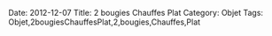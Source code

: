 Date: 2012-12-07
Title: 2 bougies Chauffes Plat
Category: Objet
Tags: Objet,2bougiesChauffesPlat,2,bougies,Chauffes,Plat
        